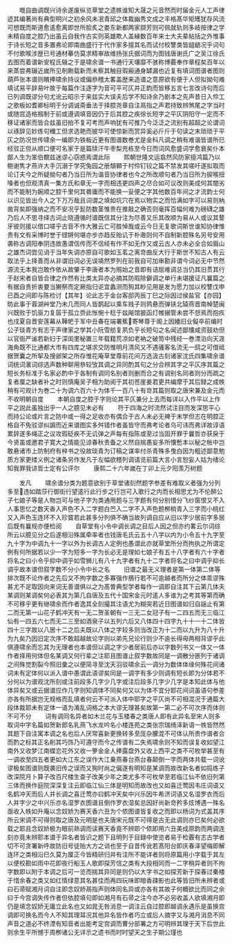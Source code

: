 <!-- { "loadSidebar": true } -->
　　嘅自曲调既兴诗余遂废纵览草堂之遗帙谁知大晟之元音然而时届金元人工声律迹其编著尚有典型明兴之初余风未冺青邱之体裁幽秀文成之丰格髙华矩矱犹存风流可想既而斯道愈逺愈离即世所脍炙之娄东新都两家撷芳则可佩就轨则多岐按律之学未精自度之腔乃出虽云自我作古实则英雄欺人盖縁数百年来士大夫辈帖括之外惟事于诗长短之音多置弗论即南曲盛行于代作家多擅其名而试付校讐类皆龃龉况乎词句不付歌喉涉歴已号通材摹仿莫求精审故维扬张氏据词而为图钱唐谢氏广之吴江徐氏去图而着谱新安程氏辑之于是啸余谱一书通行天壤靡不骇称博覈奉作章程矣百年以来蒸尝弗辍近嵗所见剞劂载新而未察其触目瑕瘢通身罅漏也近复有填词图谱者图则葫芦张本谱则矉捧啸余持议或偏叅稽太畧盖歴来造谱之意原欲有便于人但拟拗句难填试易平辞易叶故于每篇作注逐字为音可平可仄并正韵而皆移五言七言改诗句而后已列调既谬分句尤讹云昭示于来兹实大误夫后学不知诗余乃剧本之先声昔日入伶工之歌板如耆卿标明于分调诚斋垂法于择腔尧章自注鬲指之声君持致辨煞尾之字当时或随宫造格剏制于前或遵调填音因仍于后其腔之疾徐长短字之平仄阴阳守一定而不移证诸家而皆合兹虽旧拍不复可考而声响犹有可推乃今泛泛之流别有超超之论谓词以琢辞见妙炼句穪工但求选艳而披华可使惊新而赏异奚必斤斤于句读之末琐琐于平仄之防况世传啸余一编即为铁板近更有图谱数巻尤是金科凡调之稍有难谐皆谱所巳经驳正但从顺口便可名家于是篇牍汗牛枣梨充栋至今日而词风愈盛词学愈衰矣仆本鄙人生为笨伯覩兹迷谬心窃惑焉谓此际
　　熙朝世隆文运翕然风防家擅鸿篇乃以鲍谢隽才燕许大手沉溺于学究兔园之册頽顐于村伶钉铰之篇不禁发其嗟吁遂拟取而论订夫今之所疑拗句者乃当日所为谐音协律者也今之所改顺句者乃当日所为捩喉扭嗓者也但观清真一集方氏和章无一字而相违更四声之尽合如可议改则美成何其闇劣而不能制为婉顺之腔千里何其昬庸而不能换一妥便之字其他数百年间之才流韵士何以识见皆出今人之下万万哉且词谓之填如坑穴在焉以物实之而恰满如字可以易则枘凿背矣即强纳之而不安况乎髭防数茎惟贵在推敲之确否则毫挥百幅何难为磅礴之雄乃后人不思寻绎古词止晓遵循时谱既信其分注为尽善又乐其改顺为易从人或议其謷牙彼则援以借口嗟乎古音不作大雅云亡可胜悼哉或云今日无复歌词斯世谁知协律惟贵有文有采博时誉于铿锵何堪亦步亦趋反贻讥于朴遫则何不自制新腔殊名另号安用袭称古调阳奉阴违故愚谓信传而不信经有作不如无作又或云古人亦未必全合如眉山之雄杰词尝见诮于当年失调亦原自可歌如玉茗之离竒曲反大行于斯世不知古人有云取法乎上择善而从非谓旧词必无误填然罗列在前我自可加审勘非谓今词必无中节然源流无本我岂敢作依从故肇于李唐者本为剏始之音即有诘屈难调总当仍其旧贯其行于赵宋者自皆合律之作然有比类太异亦必摘其防瑕除僻调之单行未堪援证凡曩篇之有据自贵折衷要当獭祭而定厥指归讵宜蠡测而狥其眇见用是发为愿力加以校讐戊申已酉之间即与陈检讨【其年】论此志于金台客邸丙辰丁巳之际因过侯盐官【亦园】昉此事于蓉湖艸堂乃未几而同人皆鹊起以乘车贱子则鹑悬而弹铗北辕燕晋南棹楚闽兴既败于饥驱力复孱于孤立赍此怅惋十稔于兹飚馆披函灯帷搦管未尝不惄焉而抱疚也戌夏自晋安莲幕从鞾帊于军中丑春在端署蕉寄琴尊于阁上因繙旧业儗卒前编时公子琰青方有志于声律家之学其小阮雪舫复夙负乎长短句之名闻述鄙懐咸资鼓劝但以官衙严谧若新妇于深闺里秘置三年载籍荒凉如老衲之破笥中残经一巻漂泊向天涯海角既不比通都大市有四库之堪求交防惟明月清风又不遇骚客名流无一鸱之可借祗据贺囊之所挈及搜邺架之所存惟花庵草堂尊前花间万选汲古刻诸家沈氏四集啸余谱词统词滙词综选声数种聊用叅较攷其调之异同酌其句之分合辨其字之平仄序其篇之短长务标准于名家必酌中于各制有调同名别者则删而合之有调别名同者则分而疏之复者厘之缺者补之时则慎庵吴子相为助阅于其初苍崖姜君更共编摩于其后録之成帙稍有可观计为巻二十为调六百六十为体千一百八十有竒其篇则取之唐宋兼及金元而不收明朝自度
　　本朝自度之腔于字则论其平仄兼分上去而每详以入作平以上作平之説此虽独出乎一人之臆见未必有
　　符于四海之时流然试注目而发深思平心而持公论或片言之防中或一得之足收亦有偶合于古人未必无裨于末学但志在明腔正格自不免驳谬纠譌而近来谱图实多舛错作者虽皆守而弗考论者乌可讳而弗详故谆语累辞遂多绳正之议攻瑕砭疾不无讥弹之声每有指陈或至过当固开罪于曩哲亦获戾于今贤虽或邀君子寛大之情能见谅春秋责备之义然自揣愚妄多所懐慙本以秘之帐中岂敢悬诸市上防制府有梓书之役故琰青为订稿之谋率付杀青殊多曳白因为粗述鄙意勉质方家更缕义例之诸条另作发凡于左幅欲稽列调请览前篇大言小言恕妄人姑为绪论知我罪我谅哲士定有公评尔
　　康熙二十六年嵗在丁卯上元夕阳羡万树题

　　发凡
　　啸余谱分类为题意欲别于草堂诸刻然题字参差有难取义者强为分列多至违如踏莎行御街行望逺行此行步之行岂可入歌行之内而长相思尤为不伦醉公子七娘子等是人物岂可与他子字为类通用题与三字题有何分别惜分飞纱窗恨又不入人事思忆之数天香入声色不入二字题白苎入二字不入声色题栁梢青入三字而小桃红又入声色玉连环不入珍寳若此甚多分列俱不确当故列调自应从旧以字少居前字多居后既有曩规亦便检阅
　　自草堂有小令中调长调之目后人因之但亦约畧云尔词综所云以臆见分之后遂相沿殊属牵率者也钱唐毛氏云五十八字以内为小令五十九字至九十字为中调九十一字以外为长调古人定例也愚谓此亦就草堂所分而拘执之所谓定例有何所据若以少一字为短多一字为长必无是理如七娘子有五十八字者有六十字者将名之曰小令乎抑中调乎如雪狮儿有八十九字者有九十二字者将名之曰中调乎抑长调乎故本谱但叙字数不分小令中长之名
　　旧谱之最无义理者是第一体第二体等排次既不论作者之先后又不拘字数之多寡强作鴈行若不可逾越者而所分之体乖谬殊甚尤不足取因向来词无善谱俱以之为髙曽典型学者每作一调即自注其下云第几体夫某调则某调矣何必表其为第几自唐及五代十国宋金元时逺人多谁为之考其等第而确不可移乎更有继啸余而作者逸其全刻撮其注语尤为糊突若近日图谱如归自謡止有第二而无第一山花子鹤冲天有一无二贺圣朝有一三无二女冠子有一二四五而无三临江仙有一四五六七而无二三至如酒泉子以五列六后又八体四十四字九十十一十二体皆四十三字故以八居十二之后夫既以八体之字较多则当改正为十二而以九升为八十升为九矣乃因旧定次序不敢超越故论字则以弟先兄论行则少不逾长得毋两相背谬乎此俱遵啸余而忘其为无理者也本谱但以调之字少者居前后亦以字数列书又一体又一体作者择用何体但名某调又何行辈之注耶且图谱止叙字数故同是一调散分嵌列于诸调之间殊觉割裂今照旧彚之以便简寻至沈天羽驳啸余云一调分为数体体缘何殊花间诸词未有定体何以派入谱中愚谓此语谬矣同是一调字有多少则调有短长即为分体若不分何以为谱观沈所刻或注前段多几字少几字或注后段多几字少几字是本知此体与他体异矣又或云据谱应作几字则知调体不同矣何又以为体不宜分耶花间词虽语句参差亦各有所据岂无规格而乱填者何云不可派入体中耶字之平仄尚不可相混况于通篇大段体裁耶未有定体一语为淆乱词格之本大谬无理甚矣故第一第二必不可次序而体则不可不分
　　词有调同名异者如木兰花与玉楼春之类唐人即有此异名至宋人则多取词中字名篇如贺新郎名乳燕飞水龙吟名小楼连苑之类张宗瑞绮泽新语一帙皆然然其题下自注寓本调之名也后人厌常喜新更换转多至厐杂朦混不可体认所贵作谱者合而酌之标其正名削其巧饰乃可遵守而今之传谱有二失焉啸余则不知而误复收如望江南外又收梦江南蝶恋花外又收一箩金金人捧露盘外又收上西平之类不可枚举甚至有一调收至四五者更如大江东之误作大江乗燕春台燕台春颠倒一字而两体共载一词讹谬极矣图谱则既袭旧传之误而又狥时尚之偏遂有明知是某调而故改新名者如捣练子改深院月卜算子改百尺楼生查子改美少年之类尤多不可枚举至若临江仙不依旧列第三体而换作庭院深深复注云即临江仙三体是明知而故改也又如喜迁莺因韦庄词语又名鹤冲天而后人并长调之喜迁莺亦曰鹤冲天矣中兴乐因牛希济词语又名湿罗衣而后人并字少之中兴乐亦名湿罗衣图谱且倒作罗衣湿矣总因好尚新竒矜多炫博遇一殊名亟收入帙如升庵以念奴娇为赛天香六丑为个侬图谱皆复收之而即以杨词为式盖其序所云宋调不可得则取之唐及元明是也夫唐宋元既不可得是古无此调则亦巳矣何必欲载之耶且念奴娇极为眼前熟调而读赛天香竟不辨耶个侬即用六丑美成原韵而两调连刻亦竟未辨耶本谱于异名者皆识之题下且明列于目録中使览者易于检覈有志古学者切不可贪署新呼故防旧号徒贻大方之诮也至于自昔传讹若髙阳台即庆春泽望梅即解连环之类相沿巳久莫为厘正今皆精研归并有注所不能详者则将原篇用小字载于其左以便校勘如雨中花即夜行船玉人歌即探芳信之类有大段相同而一二字稍异者则不拘字数即以附于本调之后可一览而揣其异同是则仍以大字书之如探芳新于探春过秦楼于惜余春之类又如红情绿意其名甚佳而再四玩味即暗香疎影也此等皆旧所未辨者或曰石帚赋湘月词自注即念奴娇鬲指声则体同名异或亦各有其故子何概欲比而同之余曰于今宫调失传作者但依腔填句即如湘月有石帚之注今亦不必另收盖人欲填湘月即仍是填念奴娇无庸立此名也又如晁无咎消息一调注云自过腔即越调永遇乐是虽换宫调即可换名而今人不知其理耳况其他异名皆作者巧立或后人摘字又与湘月消息不同声音之道必不终湮有知音者出能考定宫调而曹分部署之方可明辨其理于天下后世此则余生平所憾于周栁诸公无详示之遗书而时时望天之生子期公瑾也
